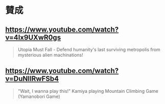 # 賛成

## https://www.youtube.com/watch?v=4Ix9UXwR0gs

> Utopia Must Fall - Defend humanity's last surviving metropolis from mysterious alien machinations!

## https://www.youtube.com/watch?v=DuNIIRwFSb4

> "Wait, I wanna play this!" Kamiya playing Mountain Climbing Game (Yamanobori Game)
